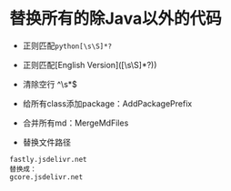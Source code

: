 # 替换所有的除Java以外的代码
- 正则匹配```python[\s\S]*?```

- 正则匹配\[English Version]([\s\S]*?)\)

- 清除空行 ^\s*$
- 给所有class添加package：AddPackagePrefix
- 合并所有md：MergeMdFiles
- 替换文件路径
```text
fastly.jsdelivr.net
替换成：
gcore.jsdelivr.net
```
